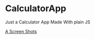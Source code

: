 # CalculatorApp
Just a Calculator App Made With plain JS

[A Screen Shots](https://user-images.githubusercontent.com/110425449/183256628-086a4796-b1ea-4d1b-85dc-ed33c050bcb3.png)
